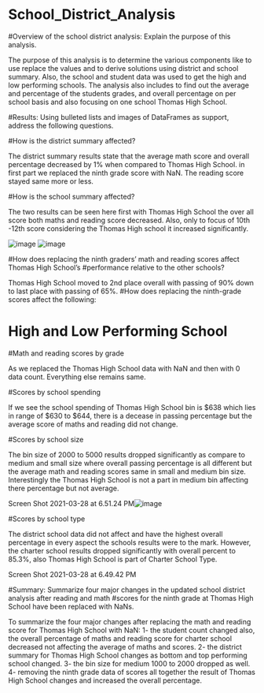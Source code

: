 # School_District_Analysis

#Overview of the school district analysis: Explain the purpose of this analysis.

The purpose of this analysis is to determine the various components like to use replace the values and to derive solutions using district and school summary. Also, the school and student data was used to get the high and low performing schools. The analysis also includes to find out the average and percentage of the students grades, and overall percentage on per school basis and also focusing on one school Thomas High School.




#Results: Using bulleted lists and images of DataFrames as support, address the following questions.

#How is the district summary affected?

The district summary results state that the average math score and overall percentage decreased by 1% when compared to Thomas High School. in first part we replaced the ninth grade score with NaN. The reading score stayed same more or less.



#How is the school summary affected?

The two results can be seen here first with Thomas High School the over all score both maths and reading score decreased. Also, only to focus of 10th -12th score considering the Thomas High school it increased significantly.

![image](https://user-images.githubusercontent.com/79673185/112770548-1eb6fb80-8ff5-11eb-8572-731617b8db6a.png)
![image](https://user-images.githubusercontent.com/79673185/112770576-41491480-8ff5-11eb-9d3c-3f466f41ea3e.png)

#How does replacing the ninth graders’ math and reading scores affect Thomas High School’s #performance relative to the other schools?

Thomas High School moved to 2nd place overall with passing of 90% down to last place with passing of 65%.
#How does replacing the ninth-grade scores affect the following:
# High and Low Performing School



#Math and reading scores by grade

As we replaced the Thomas High School data with NaN and then with 0 data count. Everything else remains same.



#Scores by school spending

If we see the school spending of Thomas High School bin is $638 which lies in range of $630 to $644, there is a decease in passing percentage but the average score of maths and reading did not change.




#Scores by school size

The bin size of 2000 to 5000 results dropped significantly as compare to medium and small size where overall passing percentage is all different but the average math and reading scores same in small and medium bin size. Interestingly the Thomas High School is not a part in medium bin affecting there percentage but not average.

Screen Shot 2021-03-28 at 6.51.24 PM![image](https://user-images.githubusercontent.com/79673185/112771393-a141ba00-8ff9-11eb-87b4-d633955194f2.png)




#Scores by school type

The district school data did not affect and have the highest overall percentage in every aspect the schools results were to the mark. However, the charter school results dropped significantly with overall percent to 85.3%, also Thomas High School is part of Charter School Type.

Screen Shot 2021-03-28 at 6.49.42 PM

#Summary: Summarize four major changes in the updated school district analysis after reading and math #scores for the ninth grade at Thomas High School have been replaced with NaNs.

To summarize the four major changes after replacing the math and reading score for Thomas High School with NaN:
1- the student count changed also, the overall percentage of maths and reading score for charter school decreased not affecting the average of maths and scores.
2- the district summary for Thomas High School changes as bottom and top performing school changed.
3- the bin size for medium 1000 to 2000 dropped as well.
4- removing the ninth grade data of scores all together the result of Thomas High School changes and increased the overall percentage.
